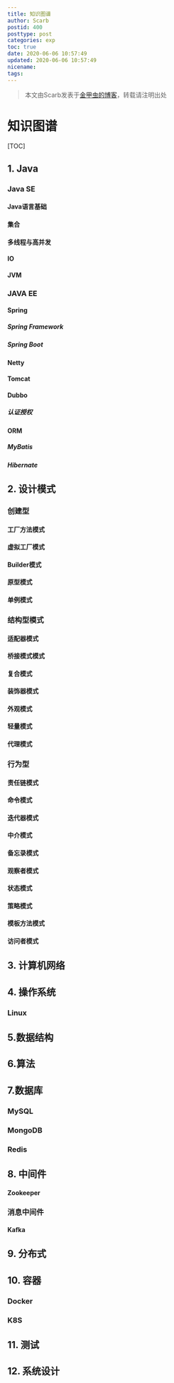 ```yaml
---
title: 知识图谱
author: Scarb
postid: 400
posttype: post
categories: exp
toc: true
date: 2020-06-06 10:57:49
updated: 2020-06-06 10:57:49
nicename:
tags:
---
```


>本文由Scarb发表于[金甲虫的博客](http://47.106.131.90/blog)，转载请注明出处

# 知识图谱

[TOC]

## 1. Java

### Java SE

#### Java语言基础

#### 集合

#### 多线程与高并发

#### IO

#### JVM

### JAVA EE

#### Spring

##### Spring Framework

##### Spring Boot

#### Netty

#### Tomcat

#### Dubbo

##### 认证授权

#### ORM

##### MyBatis

##### Hibernate

## 2. 设计模式

### 创建型

#### 工厂方法模式

#### 虚拟工厂模式

#### Builder模式

#### 原型模式

#### 单例模式

### 结构型模式

#### 适配器模式

#### 桥接模式模式

#### 复合模式

#### 装饰器模式

#### 外观模式

#### 轻量模式

#### 代理模式

### 行为型

#### 责任链模式

#### 命令模式

#### 迭代器模式

#### 中介模式

#### 备忘录模式

#### 观察者模式

#### 状态模式

#### 策略模式

#### 模板方法模式

#### 访问者模式

####

## 3. 计算机网络

## 4. 操作系统

### Linux

## 5.数据结构

## 6.算法

## 7.数据库

### MySQL

### MongoDB

### Redis

## 8. 中间件

#### Zookeeper

### 消息中间件

#### Kafka

## 9. 分布式

## 10. 容器

### Docker

### K8S

## 11. 测试

## 12. 系统设计

